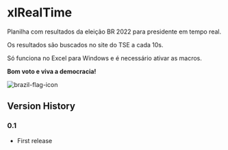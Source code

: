 # xlRealTime

Planilha com resultados da eleição BR 2022 para presidente em tempo real.

Os resultados são buscados no site do TSE a cada 10s.

Só funciona no Excel para Windows e é necessário ativar as macros.

**Bom voto e viva a democracia!**

![brazil-flag-icon](https://user-images.githubusercontent.com/28639516/193440564-0082f337-acae-4bec-8325-a7671aa35f01.png)

## Version History

### 0.1
- First release
